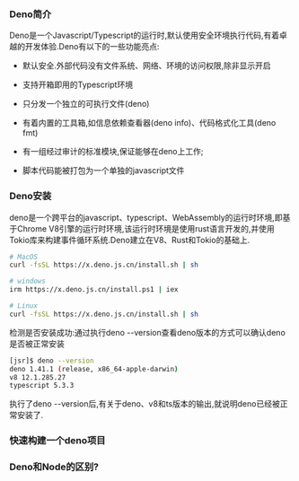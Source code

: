 ### Deno简介

Deno是一个Javascript/Typescript的运行时,默认使用安全环境执行代码,有着卓越的开发体验.Deno有以下的一些功能亮点:

- 默认安全.外部代码没有文件系统、网络、环境的访问权限,除非显示开启

- 支持开箱即用的Typescript环境

- 只分发一个独立的可执行文件(deno)

- 有着内置的工具箱,如信息依赖查看器(deno info)、代码格式化工具(deno fmt)

- 有一组经过审计的标准模块,保证能够在deno上工作;

- 脚本代码能被打包为一个单独的javascript文件

### Deno安装

deno是一个跨平台的javascript、typescript、WebAssembly的运行时环境,即基于Chrome V8引擎的运行时环境,该运行时环境是使用rust语言开发的,并使用Tokio库来构建事件循环系统.Deno建立在V8、Rust和Tokio的基础上.

```bash
# MacOS
curl -fsSL https://x.deno.js.cn/install.sh | sh

# windows
irm https://x.deno.js.cn/install.ps1 | iex

# Linux
curl -fsSL https://x.deno.js.cn/install.sh | sh
```

检测是否安装成功:通过执行deno --version查看deno版本的方式可以确认deno是否被正常安装

```bash
[jsr]$ deno --version
deno 1.41.1 (release, x86_64-apple-darwin)
v8 12.1.285.27
typescript 5.3.3
```

执行了deno --version后,有关于deno、v8和ts版本的输出,就说明deno已经被正常安装了.

### 快速构建一个deno项目

### Deno和Node的区别?


